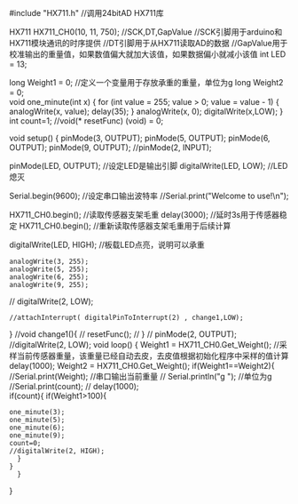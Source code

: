#include "HX711.h"					//调用24bitAD HX711库

HX711 HX711_CH0(10, 11, 750); //SCK,DT,GapValue
//SCK引脚用于arduino和HX711模块通讯的时序提供
//DT引脚用于从HX711读取AD的数据
//GapValue用于校准输出的重量值，如果数值偏大就加大该值，如果数据偏小就减小该值
int LED = 13;


long Weight1 = 0;		//定义一个变量用于存放承重的重量，单位为g
long Weight2 = 0;  
void one_minute(int x) {
    for (int value = 255; value > 0; value = value - 1)
    {
      analogWrite(x, value);
      delay(35);
    }
    analogWrite(x, 0);
    digitalWrite(x,LOW);
}
int count=1;
//void(* resetFunc) (void) = 0;

void setup()
{
  pinMode(3, OUTPUT);
  pinMode(5, OUTPUT);
  pinMode(6, OUTPUT);
  pinMode(9, OUTPUT);
//pinMode(2, INPUT);
  
  pinMode(LED, OUTPUT);				//设定LED是输出引脚
  digitalWrite(LED, LOW);			//LED熄灭

  Serial.begin(9600);						//设定串口输出波特率
  //Serial.print("Welcome to use!\n");

  HX711_CH0.begin();					//读取传感器支架毛重
  delay(3000);								//延时3s用于传感器稳定
  HX711_CH0.begin();					//重新读取传感器支架毛重用于后续计算

  digitalWrite(LED, HIGH);		//板载LED点亮，说明可以承重

    analogWrite(3, 255);
    analogWrite(5, 255);
    analogWrite(6, 255);
    analogWrite(9, 255);
   // digitalWrite(2, LOW);
    
    //attachInterrupt( digitalPinToInterrupt(2) , change1,LOW);
}
//void change1(){
//  resetFunc();
//  }
//  pinMode(2, OUTPUT);
//digitalWrite(2, LOW);
void loop()
{
     Weight1 = HX711_CH0.Get_Weight();		//采样当前传感器重量，该重量已经自动去皮，去皮值根据初始化程序中采样的值计算
     delay(1000);
      Weight2 = HX711_CH0.Get_Weight();
      if(Weight1==Weight2){
    //Serial.print(Weight);			//串口输出当前重量
  // Serial.println("g ");			//单位为g
   //Serial.print(count);
//    delay(1000);  
    if(count){
     if(Weight1>100){
       
    one_minute(3);
    one_minute(5);
    one_minute(6);
    one_minute(9);
    count=0;
    //digitalWrite(2, HIGH);
      }
    }
      }

}
